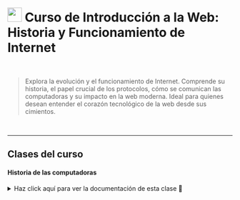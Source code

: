 
# <img width="32px" src="https://static.platzi.com/media/achievements/badge-intro-web-historia-12d10866-cec5-41bb-9ade-ced04aa1060f.png"/> Curso de Introducción a la Web: Historia y Funcionamiento de Internet
  
  <br/>

> Explora la evolución y el funcionamiento de Internet. Comprende su historia, el papel crucial de los protocolos, cómo se comunican las computadoras y su impacto en la web moderna. Ideal para quienes desean entender el corazón tecnológico de la web desde sus cimientos.
  
  <br/>

---

## Clases del curso

#### Historia de las computadoras

<details>
  <summary>Haz click aquí para ver la documentación de esta clase 👀</summary>
  
  <br/>
  
  * [Guía para aprender CSS](https://www.smashingmagazine.com/2019/01/how-to-learn-css/)
  * [Quíces de JS y CSS para que repases conceptos](https://gist.github.com/teffcode)
  * [Qué es Platzi Master](https://platzi.com/blog/que-es-platzi-master/)
  
    
  **Cursos Recomendados:**
  
  * [Curso de Frontend Developer](https://platzi.com/clases/frontend-developer/)
  * [Curso Definitivo de HTML y CSS](https://platzi.com/clases/html-css/)
  
  **Apuntes de la clase:**
  <br/>
  <img width="500" src="https://i.ibb.co/WsnhN20/IMG-2399.jpg" alt="notas clase 1">
</details>